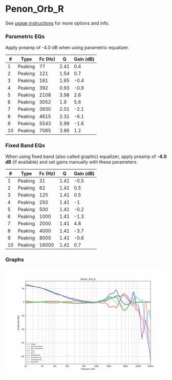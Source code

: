 # Penon_Orb_R
See [usage instructions](https://github.com/jaakkopasanen/AutoEq#usage) for more options and info.

### Parametric EQs
Apply preamp of -4.0 dB when using parametric equalizer.

|   # | Type    |   Fc (Hz) |    Q |   Gain (dB) |
|-----|---------|-----------|------|-------------|
|   1 | Peaking |        77 | 2.41 |         0.4 |
|   2 | Peaking |       121 | 1.54 |         0.7 |
|   3 | Peaking |       161 | 1.65 |        -0.4 |
|   4 | Peaking |       392 | 0.93 |        -0.9 |
|   5 | Peaking |      2108 | 3.98 |         2.6 |
|   6 | Peaking |      3052 | 1.9  |         5.6 |
|   7 | Peaking |      3930 | 2.01 |        -2.1 |
|   8 | Peaking |      4615 | 2.31 |        -6.1 |
|   9 | Peaking |      5543 | 5.99 |        -1.6 |
|  10 | Peaking |      7085 | 3.66 |         1.2 |

### Fixed Band EQs
When using fixed band (also called graphic) equalizer, apply preamp of **-4.0 dB** (if available) and set gains manually with these parameters.

|   # | Type    |   Fc (Hz) |    Q |   Gain (dB) |
|-----|---------|-----------|------|-------------|
|   1 | Peaking |        31 | 1.41 |        -0.5 |
|   2 | Peaking |        62 | 1.41 |         0.5 |
|   3 | Peaking |       125 | 1.41 |         0.5 |
|   4 | Peaking |       250 | 1.41 |        -1   |
|   5 | Peaking |       500 | 1.41 |        -0.2 |
|   6 | Peaking |      1000 | 1.41 |        -1.3 |
|   7 | Peaking |      2000 | 1.41 |         4.8 |
|   8 | Peaking |      4000 | 1.41 |        -3.7 |
|   9 | Peaking |      8000 | 1.41 |        -0.6 |
|  10 | Peaking |     16000 | 1.41 |         0.7 |

### Graphs
![](./Penon_Orb_R.png)

